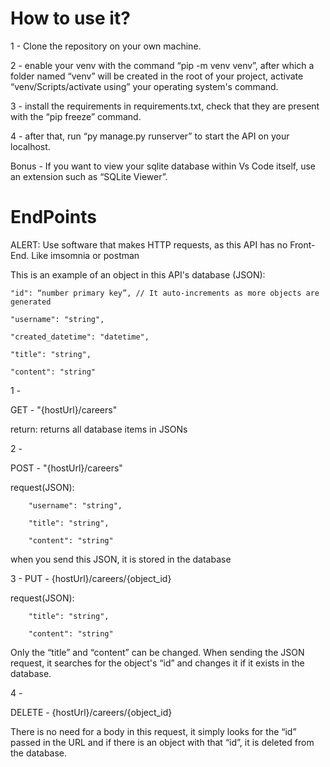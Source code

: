 # How to use it?
1 - Clone the repository on your own machine.

2 - enable your venv with the command “pip -m venv venv”, after which a folder named “venv” will be created in the root of your project, activate “venv/Scripts/activate using” your operating system's command.

3 - install the requirements in requirements.txt, check that they are present with the “pip freeze” command.

4 - after that, run “py manage.py runserver” to start the API on your localhost.

Bonus - If you want to view your sqlite database within Vs Code itself, use an extension such as “SQLite Viewer”.


# EndPoints
ALERT: Use software that makes HTTP requests, as this API has no Front-End. Like imsomnia or postman

This is an example of an object in this API's database (JSON):

    
    "id": “number primary key”, // It auto-increments as more objects are generated
    
    "username": "string",
    
    "created_datetime": "datetime",
   
    "title": "string",
   
    "content": "string"
    


1 - 

GET - "{hostUrl}/careers"

return: returns all database items in JSONs



2 - 

POST - "{hostUrl}/careers"

request(JSON):


		"username": "string",
  
		"title": "string",
  
		"content": "string"
  

when you send this JSON, it is stored in the database



3 -
PUT - {hostUrl}/careers/{object_id}

request(JSON): 


		"title": "string",
  
		"content": "string"
  

Only the “title” and “content” can be changed. When sending the JSON request, it searches for the object's “id” and changes it if it exists in the database.



4 -

DELETE - {hostUrl}/careers/{object_id}

There is no need for a body in this request, it simply looks for the “id” passed in the URL and if there is an object with that “id”, it is deleted from the database.

